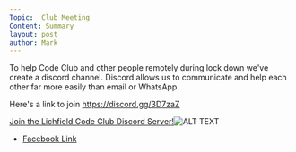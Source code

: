 ```yaml
---
Topic:  Club Meeting
Content: Summary
layout: post
author: Mark
---
```

To help Code Club and other people remotely during lock down we've create a discord channel. Discord allows us to communicate and help each other far more easily than email or WhatsApp.

Here's a link to join
https://discord.gg/3D7zaZ

[Join the Lichfield Code Club Discord Server!](https://l.facebook.com/l.php?u=https%3A%2F%2Fdiscord.gg%2F3D7zaZ&h=AT1jC1a0SXu8DmcJMj2DFf1D3DFNvUv7Y6-BoipXlFCh2_V5JXPpWyScQk-StFfVWv-lxg_2kCPLv-SqTXbCZXFjoY5PAoIGh0MMTh1xw_on3JmF7fv9DF4_MKRDzka1&s=1)![ALT TEXT](https://external.fbhx6-1.fna.fbcdn.net/emg1/v/t13/13957814808962068580?url=https%3A%2F%2Fcdn.discordapp.com%2Ficons%2F752788181954461750%2Fffc72da0d75123f00019873ad95b9e43.jpg%3Fsize%3D256&fb_obo=1&utld=discordapp.com&stp=c0.5000x0.5000f_dst-emg0_p512x512_q75&ccb=13-1&oh=06_AbGAAYk03yE7sXuMo17Xw6zHO73cirCuwD62lrSgi0YGGw&oe=65289D0C&_nc_sid=e609ca)

* [Facebook Link](https://www.facebook.com/1481985248595237/posts/3142728399187572/)


